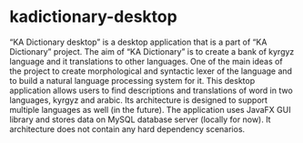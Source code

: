 # kadictionary-desktop

“KA Dictionary desktop” is a desktop application that is a part of “KA Dictionary” project. The aim of “KA Dictionary” is to create a bank of kyrgyz language and it translations to other languages. One of the main ideas of the project to create morphological and syntactic lexer of the language and to build a natural language processing system for it.
	This desktop application allows users to find descriptions and translations of word in two languages, kyrgyz and arabic. Its architecture is designed to support multiple languages as well (in the future). The application uses JavaFX GUI library and stores data on MySQL database server (locally for now). It architecture does not contain any hard dependency scenarios.

